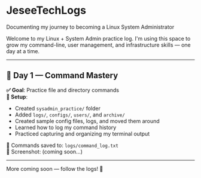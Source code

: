 # JeseeTechLogs
Documenting my journey to becoming a Linux System Administrator

Welcome to my Linux + System Admin practice log. I'm using this space to grow my command-line, user management, and infrastructure skills — one day at a time.

---

## 📅 Day 1 — Command Mastery

**✅ Goal**: Practice file and directory commands  
**📂 Setup**:
- Created `sysadmin_practice/` folder
- Added `logs/`, `configs/`, `users/`, and `archive/`
- Created sample config files, logs, and moved them around
- Learned how to log my command history
- Practiced capturing and organizing my terminal output

📝 Commands saved to: `logs/command_log.txt`  
📸 Screenshot: (coming soon...)

---

More coming soon — follow the logs! 🚀
